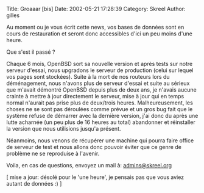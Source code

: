 Title: Groaaar [bis]
Date: 2002-05-21 17:28:39
Category: Skreel
Author: gilles

Au moment ou je vous écrit cette news, vos bases de données sont en cours de restauration et seront donc accessibles d'ici un peu moins d'une heure.

Que s'est il passé ?

Chaque 6 mois, OpenBSD sort sa nouvelle version et après tests sur notre serveur d'essai, nous upgradons le serveur de production (celui sur lequel vos pages sont stockées). Suite à la mort de nos routeurs lors du déménagement, nous n'avons plus de serveur d'essai et suite au sérieux que m'avait démontré OpenBSD depuis plus de deux ans, je n'avais aucune crainte à mettre à jour directement le serveur, mise à jour qui en temps normal n'aurait pas prise plus de deux/trois heures.
Malheureusement, les choses ne se sont pas déroulées comme prévue et un gros bug fait que le système refuse de démarrer avec la dernière version, j'ai donc du après une lutte acharnée (un peu plus de 16 heures au total) abandonner et réinstaller la version que nous utilisions jusqu'a présent.

Néanmoins, nous venons de récupérer une machine qui pourra faire office de serveur de test et nous allons donc pouvoir éviter que ce genre de problème ne se reproduise à l'avenir.

Voila, en cas de questions, envoyez un mail à:
   [admins@skreel.org](mailto:admins@skreel.org)

[ mise a jour: désolé pour le 'une heure', je pensais pas que vous aviez autant de données  :) ]